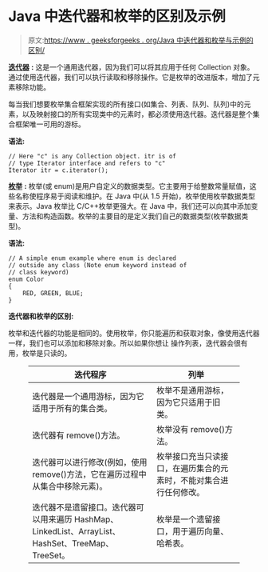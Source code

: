 # Java 中迭代器和枚举的区别及示例

> 原文:[https://www . geeksforgeeks . org/Java 中迭代器和枚举与示例的区别/](https://www.geeksforgeeks.org/difference-between-iterator-and-enumeration-in-java-with-examples/)

[**迭代器**](https://www.geeksforgeeks.org/iterators-in-java/) **:** 这是一个通用迭代器，因为我们可以将其应用于任何 Collection 对象。通过使用迭代器，我们可以执行读取和移除操作。它是枚举的改进版本，增加了元素移除功能。

每当我们想要枚举集合框架实现的所有接口(如集合、列表、队列、队列)中的元素，以及映射接口的所有实现类中的元素时，都必须使用迭代器。迭代器是整个集合框架唯一可用的游标。

**语法:**

```
// Here "c" is any Collection object. itr is of
// type Iterator interface and refers to "c"
Iterator itr = c.iterator();
```

[**枚举**](https://www.geeksforgeeks.org/enum-in-java/) **:** 枚举(或 enum)是用户自定义的数据类型。它主要用于给整数常量赋值，这些名称使程序易于阅读和维护。在 Java 中(从 1.5 开始)，枚举使用枚举数据类型来表示。Java 枚举比 C/C++枚举更强大。在 Java 中，我们还可以向其中添加变量、方法和构造函数。枚举的主要目的是定义我们自己的数据类型(枚举数据类型)。

**语法:**

```
// A simple enum example where enum is declared 
// outside any class (Note enum keyword instead of 
// class keyword) 
enum Color 
{ 
    RED, GREEN, BLUE; 
}
```

**迭代器和枚举的区别:**

枚举和迭代器的功能是相同的。使用枚举，你只能遍历和获取对象，像使用迭代器一样，我们也可以添加和移除对象。所以如果你想让
操作列表，迭代器会很有用，枚举是只读的。

<figure class="table">

| 迭代程序 | 列举 |
| --- | --- |
| 迭代器是一个通用游标，因为它适用于所有的集合类。 | 枚举不是通用游标，因为它只适用于旧类。 |
| 迭代器有 remove()方法。 | 枚举没有 remove()方法。 |
| 迭代器可以进行修改(例如，使用 remove()方法，它在遍历过程中从集合中移除元素)。 | 枚举接口充当只读接口，在遍历集合的元素时，不能对集合进行任何修改。 |
| 迭代器不是遗留接口。迭代器可以用来遍历 HashMap、LinkedList、ArrayList、HashSet、TreeMap、TreeSet。 | 枚举是一个遗留接口，用于遍历向量、哈希表。 |

</figure>